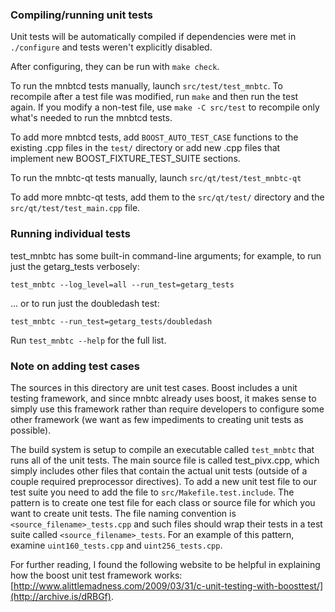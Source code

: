 ### Compiling/running unit tests

Unit tests will be automatically compiled if dependencies were met in `./configure`
and tests weren't explicitly disabled.

After configuring, they can be run with `make check`.

To run the mnbtcd tests manually, launch `src/test/test_mnbtc`. To recompile
after a test file was modified, run `make` and then run the test again. If you
modify a non-test file, use `make -C src/test` to recompile only what's needed
to run the mnbtcd tests.

To add more mnbtcd tests, add `BOOST_AUTO_TEST_CASE` functions to the existing
.cpp files in the `test/` directory or add new .cpp files that
implement new BOOST_FIXTURE_TEST_SUITE sections.

To run the mnbtc-qt tests manually, launch `src/qt/test/test_mnbtc-qt`

To add more mnbtc-qt tests, add them to the `src/qt/test/` directory and
the `src/qt/test/test_main.cpp` file.

### Running individual tests

test_mnbtc has some built-in command-line arguments; for
example, to run just the getarg_tests verbosely:

    test_mnbtc --log_level=all --run_test=getarg_tests

... or to run just the doubledash test:

    test_mnbtc --run_test=getarg_tests/doubledash

Run `test_mnbtc --help` for the full list.

### Note on adding test cases

The sources in this directory are unit test cases.  Boost includes a
unit testing framework, and since mnbtc already uses boost, it makes
sense to simply use this framework rather than require developers to
configure some other framework (we want as few impediments to creating
unit tests as possible).

The build system is setup to compile an executable called `test_mnbtc`
that runs all of the unit tests.  The main source file is called
test_pivx.cpp, which simply includes other files that contain the
actual unit tests (outside of a couple required preprocessor
directives). To add a new unit test file to our test suite you need
to add the file to `src/Makefile.test.include`. The pattern is to
create one test file for each class or source file for which you want
to create unit tests.  The file naming convention is
`<source_filename>_tests.cpp` and such files should wrap their tests
in a test suite called `<source_filename>_tests`.  For an example of
this pattern, examine `uint160_tests.cpp` and `uint256_tests.cpp`.

For further reading, I found the following website to be helpful in
explaining how the boost unit test framework works:
[http://www.alittlemadness.com/2009/03/31/c-unit-testing-with-boosttest/](http://archive.is/dRBGf).
